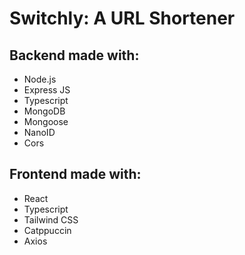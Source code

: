 # Switchly: A URL Shortener

## Backend made with:
- Node.js
- Express JS
- Typescript
- MongoDB
- Mongoose
- NanoID
- Cors

## Frontend made with:
- React
- Typescript
- Tailwind CSS
- Catppuccin
- Axios